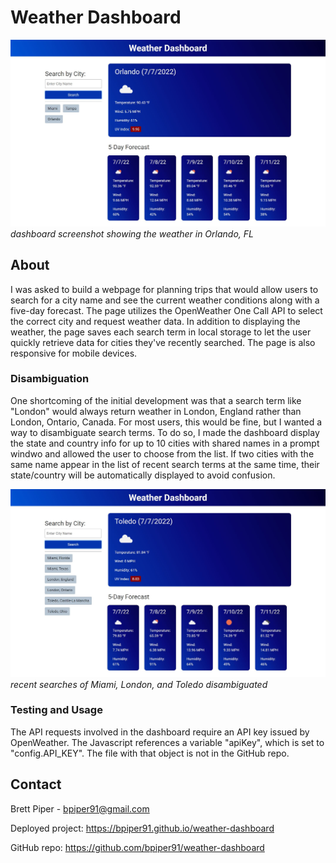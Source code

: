 # Weather Dashboard

![screenshot of the the dashboard](./assets/images/screenshot.JPG "Weather Dashboard")
*dashboard screenshot showing the weather in Orlando, FL*

## About

I was asked to build a webpage for planning trips that would allow users to search for a city name and see the current weather conditions along with a five-day forecast. The page utilizes the OpenWeather One Call API to select the correct city and request weather data. In addition to displaying the weather, the page saves each search term in local storage to let the user quickly retrieve data for cities they've recently searched. The page is also responsive for mobile devices.

### Disambiguation

One shortcoming of the initial development was that a search term like "London" would always return weather in London, England rather than London, Ontario, Canada. For most users, this would be fine, but I wanted a way to disambiguate search terms. To do so, I made the dashboard display the state and country info for up to 10 cities with shared names in a prompt windwo and allowed the user to choose from the list. If two cities with the same name appear in the list of recent search terms at the same time, their state/country will be automatically displayed to avoid confusion.

![the dashboard with multiple similar search terms](./assets/images/screenshot2.JPG "recent searches disambiguated")
*recent searches of Miami, London, and Toledo disambiguated*

### Testing and Usage

The API requests involved in the dashboard require an API key issued by OpenWeather. The Javascript references a variable "apiKey", which is set to "config.API_KEY". The file with that object is not in the GitHub repo.

## Contact

Brett Piper - <bpiper91@gmail.com>

Deployed project: <https://bpiper91.github.io/weather-dashboard>

GitHub repo: <https://github.com/bpiper91/weather-dashboard>